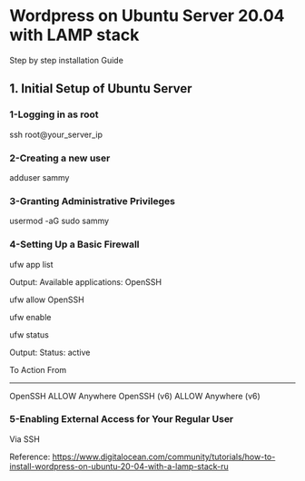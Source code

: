 # Wordpress on Ubuntu Server 20.04 with LAMP stack
Step by step installation Guide

## 1. Initial Setup of Ubuntu Server

### 1-Logging in as root

ssh root@your_server_ip

### 2-Creating a new user

adduser sammy

### 3-Granting Administrative Privileges

usermod -aG sudo sammy

### 4-Setting Up a Basic Firewall

ufw app list

Output:
Available applications:
  OpenSSH

ufw allow OpenSSH

ufw enable

ufw status

Output:
Status: active

To                         Action      From
--                         ------      ----
OpenSSH                    ALLOW       Anywhere
OpenSSH (v6)               ALLOW       Anywhere (v6)

### 5-Enabling External Access for Your Regular User

Via SSH





Reference: https://www.digitalocean.com/community/tutorials/how-to-install-wordpress-on-ubuntu-20-04-with-a-lamp-stack-ru

